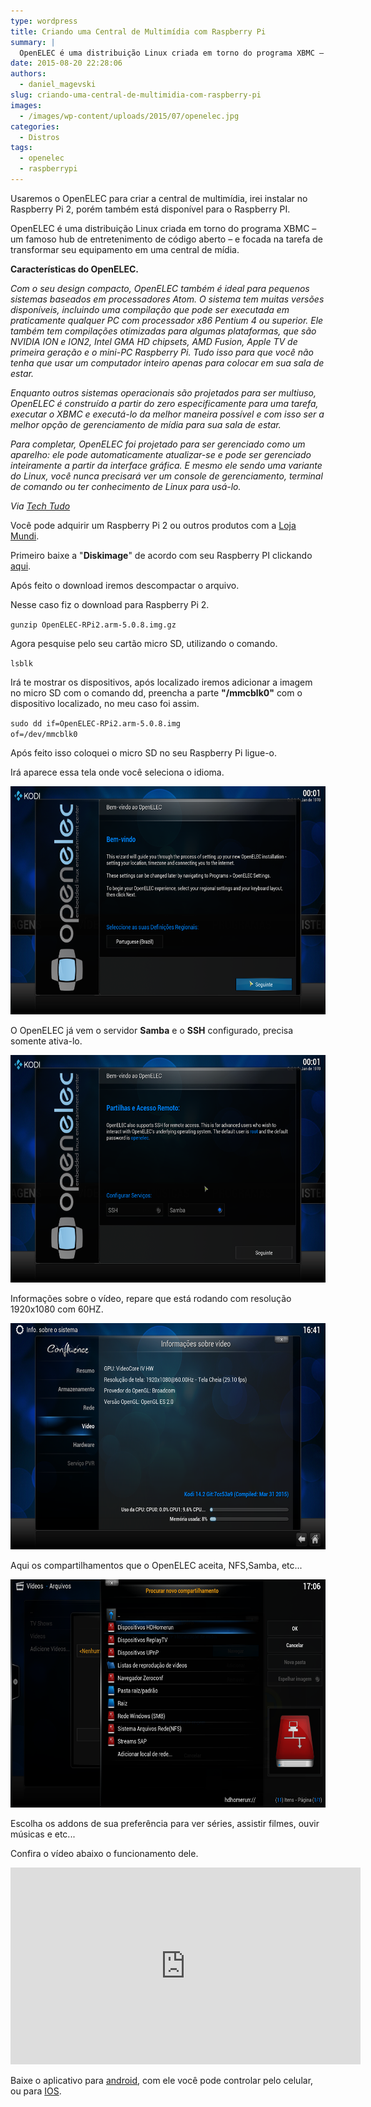 ```yaml
---
type: wordpress
title: Criando uma Central de Multimídia com Raspberry Pi
summary: |
  OpenELEC é uma distribuição Linux criada em torno do programa XBMC – um famoso hub de entretenimento de código aberto – e focada na tarefa de transformar seu equipamento em uma central de mídia.
date: 2015-08-20 22:28:06
authors:
  - daniel_magevski
slug: criando-uma-central-de-multimidia-com-raspberry-pi
images:
  - /images/wp-content/uploads/2015/07/openelec.jpg
categories:
  - Distros
tags:
  - openelec
  - raspberrypi
---
```


Usaremos o OpenELEC para criar a central de multimídia, irei instalar no Raspberry Pi 2, porém também está disponível para o Raspberry PI.

OpenELEC é uma distribuição Linux criada em torno do programa XBMC – um famoso hub de entretenimento de código aberto – e focada na tarefa de transformar seu equipamento em uma central de mídia.

<!--more-->

<strong>Características do OpenELEC.</strong>

<em>Com o seu design compacto, OpenELEC também é ideal para pequenos sistemas baseados em processadores Atom. O sistema tem muitas versões disponíveis, incluindo uma compilação que pode ser executada em praticamente qualquer PC com processador x86 Pentium 4 ou superior. Ele também tem compilações otimizadas para algumas plataformas, que são NVIDIA ION e ION2, Intel GMA HD chipsets, AMD Fusion, Apple TV de primeira geração e o mini-PC Raspberry Pi. Tudo isso para que você não tenha que usar um computador inteiro apenas para colocar em sua sala de estar.</em>

<em>Enquanto outros sistemas operacionais são projetados para ser multiuso, OpenELEC é construído a partir do zero especificamente para uma tarefa, executar o XBMC e executá-lo da melhor maneira possível e com isso ser a melhor opção de gerenciamento de mídia para sua sala de estar.</em>

<em>Para completar, OpenELEC foi projetado para ser gerenciado como um aparelho: ele pode automaticamente atualizar-se e pode ser gerenciado inteiramente a partir da interface gráfica. E mesmo ele sendo uma variante do Linux, você nunca precisará ver um console de gerenciamento, terminal de comando ou ter conhecimento de Linux para usá-lo.</em>

<em>Via <a href="http://www.techtudo.com.br/tudo-sobre/openelec.html" target="_blank">Tech Tudo</a></em>

Você pode adquirir um Raspberry Pi 2 ou outros produtos com a <a href="http://www.lojamundi.com.br/embarcados-raspberry-cubieboard-beagleboneblack.html/?utm_source=Blog&amp;utm_medium=Banner&amp;utm_campaign=ButecoOpenSource" target="_blank">Loja Mundi</a>.

<!--more-->

Primeiro baixe a "<strong>Diskimage</strong>" de acordo com seu Raspberry PI clickando <a href="http://openelec.tv/get-openelec" target="_blank">aqui</a>.

Após feito o download iremos descompactar o arquivo.

Nesse caso fiz o download para Raspberry Pi 2.

<code>gunzip OpenELEC-RPi2.arm-5.0.8.img.gz</code>

Agora pesquise pelo seu cartão micro SD, utilizando o comando.

<code>lsblk</code>

Irá te mostrar os dispositivos, após localizado iremos adicionar a imagem no micro SD com o comando dd, preencha a parte <strong>"/mmcblk0"</strong> com o dispositivo localizado, no meu caso foi assim.

<code>sudo dd if=OpenELEC-RPi2.arm-5.0.8.img of=/dev/mmcblk0</code>

Após feito isso coloquei o micro SD no seu Raspberry Pi ligue-o.

Irá aparece essa tela onde você seleciona o idioma.

<a href="/images/wp-content/uploads/2015/07/OpenElec1.png"><img class="alignnone wp-image-3155" src="/images/wp-content/uploads/2015/07/OpenElec1.png" alt="OpenElec1" width="649" height="365" /></a>

O OpenELEC já vem o servidor <strong>Samba</strong> e o <strong>SSH</strong> configurado, precisa somente ativa-lo.

<a href="/images/wp-content/uploads/2015/07/OpenElec2.png"><img class="alignnone wp-image-3156" src="/images/wp-content/uploads/2015/07/OpenElec2.png" alt="OpenElec2" width="647" height="364" /></a>

Informações sobre o vídeo, repare que está rodando com resolução 1920x1080 com 60HZ.

<a href="/images/wp-content/uploads/2015/07/OpenElec3.png"><img class="alignnone wp-image-3157" src="/images/wp-content/uploads/2015/07/OpenElec3.png" alt="OpenElec3" width="644" height="362" /></a>

Aqui os compartilhamentos que o OpenELEC aceita, NFS,Samba, etc...

<a href="/images/wp-content/uploads/2015/07/OpenElec5.png"><img class="alignnone wp-image-3159" src="/images/wp-content/uploads/2015/07/OpenElec5.png" alt="OpenElec5" width="649" height="365" /></a>

Escolha os addons de sua preferência para ver séries, assistir filmes, ouvir músicas e etc...

Confira o vídeo abaixo o funcionamento dele.

<iframe width="560" height="315" src="https://www.youtube.com/watch?v=-U7kZF14tDQ" frameborder="0" allowfullscreen></iframe>

Baixe o aplicativo para <a href="https://play.google.com/store/apps/details?id=org.xbmc.kore" target="_blank">android</a>, com ele você pode controlar pelo celular, ou para <a href="https://itunes.apple.com/us/app/unofficial-official-xbmc-remote/id520480364?ls=1&amp;mt=8" target="_blank">IOS</a>.
